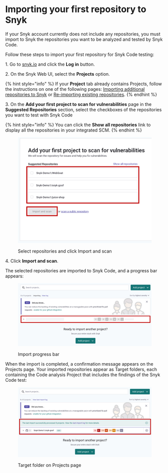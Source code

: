 # Importing your first repository to Snyk

If your Snyk account currently does not include any repositories, you must import to Snyk the repositories you want to be analyzed and tested by Snyk Code.

Follow these steps to import your first repository for Snyk Code testing:

1\. Go to [snyk.io](http://snyk.io) and click the **Log in** button.

2\. On the Snyk Web UI, select the **Projects** option.

{% hint style="info" %}
If your **Project** tab already contains Projects, follow the instructions on one of the following pages: [Importing additional repositories to Snyk](importing-additional-repositories-to-snyk.md) or [Re-importing existing repositories](re-importing-existing-repositories-for-snyk-code-testing.md).
{% endhint %}

3\. On the **Add your first project to scan for vulnerabilities** page in the **Suggested Repositories** section, select the checkboxes of the repositories you want to test with Snyk Code

{% hint style="info" %}
You can click the **Show all repositories** link to display all the repositories in your integrated SCM.
{% endhint %}

<figure><img src="../../../.gitbook/assets/image (61).png" alt="Select repositories and click Import and scan"><figcaption><p>Select repositories and click Import and scan</p></figcaption></figure>

4\. Click **Import and scan**.

The selected repositories are imported to Snyk Code, and a progress bar appears:

<figure><img src="../../../.gitbook/assets/image (335).png" alt="Import progress bar"><figcaption><p>Import progress bar</p></figcaption></figure>

When the import is completed, a confirmation message appears on the Projects page. Your imported repositories appear as Target folders, each containing the Code analysis Project that includes the findings of the Snyk Code test:

<figure><img src="../../../.gitbook/assets/image (296) (1).png" alt="Target folder on Projects page"><figcaption><p>Target folder on Projects page</p></figcaption></figure>
